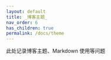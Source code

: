 ```yaml
---
layout: default
title: _博客主题_
nav_order: 6
has_children: true
permalink: /docs/theme
---
```




此处记录博客主题、Markdown 使用等问题
